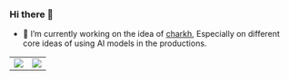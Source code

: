 ### Hi there 👋

- 🔭 I’m currently working on the idea of [charkh](www.charkh.io), Especially on different core ideas of using AI models in the productions. 

<!--
**MaLo94/MaLo94** is a ✨ _special_ ✨ repository because its `README.md` (this file) appears on your GitHub profile.

Here are some ideas to get you started:

- 🔭 I’m currently working on ...
- 🌱 I’m currently learning ...
- 👯 I’m looking to collaborate on ...
- 🤔 I’m looking for help with ...
- 💬 Ask me about ...
- 📫 How to reach me: ...
- 😄 Pronouns: ...
- ⚡ Fun fact: ...
-->

<table border="0">
 <tr>
    <td><img src="https://github-readme-stats.vercel.app/api?username=malo94&count_private=true&show_icons=true&bg_color=30,e96443,904e95&title_color=fff&icon_color=fff&text_color=fff&card_width=400&line_height=27" /></td>
    <td><img src="https://github-readme-stats.vercel.app/api/top-langs/?username=malo94&&bg_color=30,e96443,904e95&title_color=fff&text_color=fff&langs_count=3" /></td>
 </tr>
</table>
